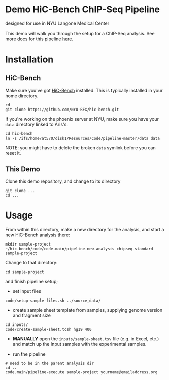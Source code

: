 # Demo HiC-Bench ChIP-Seq Pipeline

designed for use in NYU Langone Medical Center

This demo will walk you through the setup for a ChIP-Seq analysis. See more docs for this pipeline [here](https://github.com/NYU-BFX/hic-bench/tree/master/pipelines/chipseq-standard).

# Installation

## HiC-Bench

Make sure you've got [HiC-Bench](https://github.com/NYU-BFX/hic-bench) installed. This is typically installed in your home directory. 

```
cd
git clone https://github.com/NYU-BFX/hic-bench.git
```

If you're working on the phoenix server at NYU, make sure you have your `data` directory linked to Aris's.

```
cd hic-bench
ln -s /ifs/home/at570/disk1/Resources/Code/pipeline-master/data data
```

NOTE: you might have to delete the broken `data` symlink before you can reset it.

## This Demo

Clone this demo repository, and change to its directory

```
git clone ...
cd ...
```

# Usage

From within this directory, make a new directory for the analysis, and start a new HiC-Bench analysis there:

```
mkdir sample-project
~/hic-bench/code/code.main/pipeline-new-analysis chipseq-standard sample-project
```

Change to that directory:

```
cd sample-project
```

and finish pipeline setup; 

- set input files

```
code/setup-sample-files.sh ../source_data/
```

- create sample sheet template from samples, supplying genome version and fragment size

```
cd inputs/
code/create-sample-sheet.tcsh hg19 400
```

- __MANUALLY__ open the `inputs/sample-sheet.tsv` file (e.g. in Excel, etc.) and match up the Input samples with the experimental samples. 

- run the pipeline

```
# need to be in the parent analysis dir
cd ..
code.main/pipeline-execute sample-project yourname@emailaddress.org
```